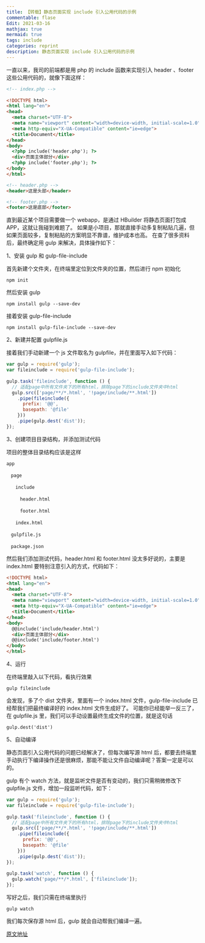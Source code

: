 ```yaml
---
title: 【转载】静态页面实现 include 引入公用代码的示例
commentable: flase
Edit: 2021-03-16
mathjax: true
mermaid: true
tags: include
categories: reprint
description: 静态页面实现 include 引入公用代码的示例
---
```

一直以来，我司的前端都是用 php 的 include 函数来实现引入 header 、footer 这些公用代码的，就像下面这样：
```html
<!-- index.php -->
  
<!DOCTYPE html>
<html lang="en">
<head>
  <meta charset="UTF-8">
  <meta name="viewport" content="width=device-width, initial-scale=1.0">
  <meta http-equiv="X-UA-Compatible" content="ie=edge">
  <title>Document</title>
</head>
<body>
  <?php include('header.php'); ?>
  <div>页面主体部分</div>
  <?php include('footer.php'); ?>
</body>
</html>
```

```html
<!-- header.php -->
<header>这是头部</header>
```

```html
<!-- footer.php -->
<footer>这是底部</footer>
```

直到最近某个项目需要做一个 webapp，是通过 HBuilder 将静态页面打包成 APP，这就让我碰到难题了。
如果是小项目，那就直接手动多复制粘贴几遍，但如果页面较多，复制粘贴的方案明显不靠谱，维护成本也高。
在查了很多资料后，最终确定用 gulp 来解决，具体操作如下：

1、安装 gulp 和 gulp-file-include

首先新建个文件夹，在终端里定位到文件夹的位置，然后进行 npm 初始化
```
npm init
```
然后安装 gulp
```
npm install gulp --save-dev
```
接着安装 gulp-file-include
```
npm install gulp-file-include --save-dev
```

2、新建并配置 gulpfile.js

接着我们手动新建一个 js 文件取名为 gulpfile，并在里面写入如下代码：
```js
var gulp = require('gulp');
var fileinclude = require('gulp-file-include');
 
gulp.task('fileinclude', function () {
  // 适配page中所有文件夹下的所有html，排除page下的include文件夹中html
  gulp.src(['page/**/*.html', '!page/include/**.html'])
    .pipe(fileinclude({
      prefix: '@@',
      basepath: '@file'
    }))
    .pipe(gulp.dest('dist'));
});
```

3、创建项目目录结构，并添加测试代码

项目的整体目录结构应该是这样
```
app

　page

　　include

　　　header.html

　　　footer.html

　　index.html

　gulpfile.js

　package.json
```

然后我们添加测试代码，header.html 和 footer.html 没太多好说的，主要是 index.html 要特别注意引入的方式，代码如下：
```HTML
<!DOCTYPE html>
<html lang="en">
<head>
  <meta charset="UTF-8">
  <meta name="viewport" content="width=device-width, initial-scale=1.0">
  <meta http-equiv="X-UA-Compatible" content="ie=edge">
  <title>Document</title>
</head>
<body>
  @@include('include/header.html')
  <div>页面主体部分</div>
  @@include('include/footer.html')
</body>
</html>
```

4、运行

在终端里敲入以下代码，看执行效果
```
gulp fileinclude
```

会发现，多了个 dist 文件夹，里面有一个 index.html 文件，gulp-file-include 已经帮我们把最终编译好的 index.html 文件生成好了。
可能你已经能举一反三了，在 gulpfile.js 里，我们可以手动设置最终生成文件的位置，就是这句话
```
gulp.dest('dist')
```

5、自动编译

静态页面引入公用代码的问题已经解决了，但每次编写源 html 后，都要去终端里手动执行下编译操作还是很麻烦，那能不能让文件自动编译呢？答案一定是可以的。

gulp 有个 watch 方法，就是监听文件是否有变动的，我们只需稍微修改下 gulpfile.js 文件，增加一段监听代码，如下：
```js
var gulp = require('gulp');
var fileinclude = require('gulp-file-include');
 
gulp.task('fileinclude', function () {
  // 适配page中所有文件夹下的所有html，排除page下的include文件夹中html
  gulp.src(['page/**/*.html', '!page/include/**.html'])
    .pipe(fileinclude({
      prefix: '@@',
      basepath: '@file'
    }))
    .pipe(gulp.dest('dist'));
});
 
gulp.task('watch', function () {
  gulp.watch('page/**/*.html', ['fileinclude']);
});
```

写好之后，我们只需在终端里执行
```
gulp watch
```

我们每次保存源 html 后，gulp 就会自动帮我们编译一遍。

<a href="https://www.jb51.net/article/124448.htm">原文地址</a>